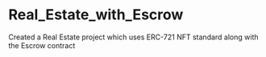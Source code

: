 # Real_Estate_with_Escrow
Created a Real Estate project which uses ERC-721 NFT standard along with the Escrow contract
